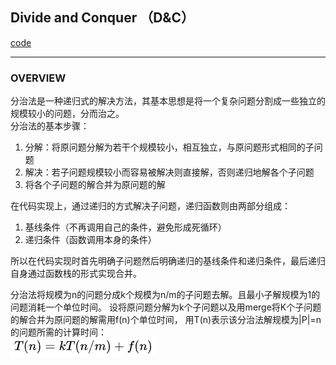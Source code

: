 ## Divide and Conquer （D&C）  
[code](https://github.com/wan-h/BrainpowerCode/blob/master/AlgorithmCode/README.md)  

---
### OVERVIEW  
分治法是一种递归式的解决方法，其基本思想是将一个复杂问题分割成一些独立的规模较小的问题，分而治之。  
分治法的基本步骤：  
1. 分解：将原问题分解为若干个规模较小，相互独立，与原问题形式相同的子问题  
2. 解决：若子问题规模较小而容易被解决则直接解，否则递归地解各个子问题  
3. 将各个子问题的解合并为原问题的解  

在代码实现上，通过递归的方式解决子问题，递归函数则由两部分组成：  
1. 基线条件（不再调用自己的条件，避免形成死循环）  
2. 递归条件（函数调用本身的条件）  

所以在代码实现时首先明确子问题然后明确递归的基线条件和递归条件，最后递归自身通过函数栈的形式实现合并。  

分治法将规模为n的问题分成k个规模为n/m的子问题去解。且最小子解规模为1的问题消耗一个单位时间。
设将原问题分解为k个子问题以及用merge将K个子问题的解合并为原问题的解需用f(n)个单位时间，
用T(n)表示该分治法解规模为|P|=n的问题所需的计算时间：  
![](src/Oth_0.PNG)